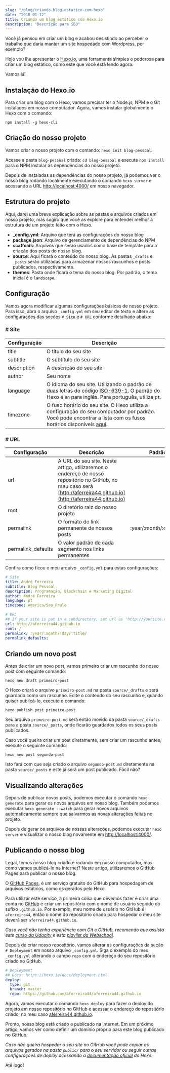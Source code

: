 ```yaml
---
slug: "/blog/criando-blog-estatico-com-hexo"
date: "2018-01-12"
title: Criando um blog estático com Hexo.io
description: "Descrição para SEO"
---
```


Você já pensou em criar um blog e acabou desistindo ao perceber o trabalho que daria manter um site hospedado com Wordpress, por exemplo?

Hoje vou lhe apresentar o [Hexo.io](https://hexo.io/), uma ferramenta simples e poderosa para criar um blog estático, como este que você está lendo agora.
<!-- more -->

Vamos lá!

## Instalação do Hexo.io

Para criar um blog com o Hexo, vamos precisar ter o Node.js, NPM e o Git instalados em nosso computador. Agora, vamos instalar globalmente o Hexo com o comando:

`npm install -g hexo-cli`

## Criação do nosso projeto

Vamos criar o nosso projeto com o comando: `hexo init blog-pessoal`.

Acesse a pasta `blog-pessoal` criada: `cd blog-pessoal` e execute `npm install` para o NPM instalar as dependências do nosso projeto.

Depois de instaladas as dependências do nosso projeto, já podemos ver o nosso blog rodando localmente executando o comando `hexo server` e acessando a URL [http://localhost:4000/](http://localhost:4000/) em nosso navegador.

## Estrutura do projeto

Aqui, darei uma breve explicação sobre as pastas e arquivos criados em nosso projeto, mas sugiro que você as explore para entender melhor a estrutura de um projeto feito com o Hexo.

- **_config.yml**: Arquivo que terá as configurações do nosso blog
- **package.json**: Arquivo de gerenciamento de dependências do NPM
- **scaffolds**: Arquivos que serão usados como base de template para a criação dos posts do nosso blog.
- **source**: Aqui ficará o conteúdo do nosso blog. As pastas `_drafts` e `_posts` serão utilizadas para armazenar nossos rascunhos e posts publicados, respectivamente.
- **themes**: Pasta onde ficará o tema do nosso blog. Por padrão, o tema inicial é o `landscape`.

## Configuração

Vamos agora modificar algumas configurações básicas de nosso projeto. Para isso, abra o arquivo `_config.yml` em seu editor de texto e altere as configurações das seções `# Site` e `# URL` conforme detalhado abaixo:

### # Site

| Configuração | Descrição |
| ------------ | --------- |
| title | O título do seu site |
| subtitle | O subtítulo do seu site |
| description | A descrição do seu site |
| author | Seu nome |
| language | O idioma do seu site. Utilizando o padrão de duas letras do código [ISO-639-1](https://en.wikipedia.org/wiki/List_of_ISO_639-1_codes). O padrão do Hexo é `en` para inglês. Para português, utilize `pt`. |
| timezone | O fuso horário do seu site. O Hexo utiliza a configuração do seu computador por padrão. Você pode encontrar a lista com os fusos horários disponíveis [aqui](https://en.wikipedia.org/wiki/List_of_tz_database_time_zones). |

### # URL

| Configuração | Descrição | Padrão |
| ------------ | --------- | ------ |
| url | A URL do seu site. Neste artigo, utilizaremos o endereço de nosso repositório no GitHub, no meu caso será [http://aferreira44.github.io](http://aferreira44.github.io) | |
| root | O diretório raiz do nosso projeto |
| permalink | O formato do link permanente de nossos posts | :year/:month/:day/:title/ |
| permalink_defaults | O valor padrão de cada segmento nos links permanentes |

Confira como ficou o meu arquivo `_config.yml` para estas configurações:

```yml
# Site
title: André Ferreira
subtitle: Blog Pessoal
description: Programação, Blockchain e Marketing Digital
author: André Ferreira
language: pt
timezone: America/Sao_Paulo

# URL
## If your site is put in a subdirectory, set url as 'http://yoursite.com/child' and root as '/child/'
url: http://aferreira44.github.io
root: /
permalink: :year/:month/:day/:title/
permalink_defaults:
```

## Criando um novo post

Antes de criar um novo post, vamos primeiro criar um rascunho do nosso post com seguinte comando:

`hexo new draft primeiro-post`

O Hexo criará o arquivo `primeiro-post.md` na pasta `source/_drafts` e será guardado como um rascunho. Edite o conteúdo do seu rascunho e, quando quiser publicá-lo, execute o comando:

`hexo publish post primeiro-post`

Seu arquivo `primeiro-post.md` será então movido da pasta `source/_drafts` para a pasta `source/_posts`, onde ficarão guardados todos os seus posts publicados.

Caso você queira criar um post diretamente, sem criar um rascunho antes, execute o seguinte comando:

`hexo new post segundo-post`

Isto fará com que seja criado o arquivo `segundo-post.md` diretamente na pasta `source/_posts` e este já será um post publicado. Fácil não?

## Visualizando alterações

Depois de publicar novos posts, podemos executar o comando `hexo generate` para gerar os novos arquivos em nosso blog. Também podemos executar `hexo generate --watch` para gerar novos arquivos automaticamente sempre que salvarmos as novas alterações feitas no projeto.

Depois de gerar os arquivos de nossas alterações, podemos executar `hexo server` e visualizar o nosso blog novamente em [http://localhost:4000/](http://localhost:4000/).

## Publicando o nosso blog

Legal, temos nosso blog criado e rodando em nosso computador, mas como vamos publicá-lo na Internet? Neste artigo, utilizaremos o GitHub Pages para publicar o nosso blog.

O [GitHub Pages](https://pages.github.com/), é um serviço gratuito do GitHub para hospedagem de arquivos estáticos, como os gerados pelo Hexo.

Para utilizar este serviço, a primeira coisa que devemos fazer é criar uma conta no [GitHub](https://github.com/) e criar um repositório com o nome de usuário seguido do sufixo `.github.io`. Por exemplo, meu nome de usuário no GitHub é `aferreira44`, então o nome do repositório criado para hospedar o meu site deverá ser `aferreira44.github.io`.

*Caso você não tenha experiência com Git e GitHub, recomendo que assista este [curso da Udacity](https://classroom.udacity.com/courses/ud775) e esta [playlist da Webschool](https://www.youtube.com/playlist?list=PL77JVjKTJT2h4aACrIx1ECmr8h9esjh16).*

Depois de criar nosso repositório, vamos alterar as configurações da seção `# Deployment` em nosso arquivo `_config.yml`. Siga o exemplo do meu `_config.yml` alterando o campo `repo` com o endereço do seu repositório criado no GitHub.

```yml
# Deployment
## Docs: https://hexo.io/docs/deployment.html
deploy:
  type: git
  branch: master
  repo: https://github.com/aferreira44/aferreira44.github.io
```

Agora, vamos executar o comando `hexo deploy` para fazer o deploy do projeto em nosso repositório no GitHub e acessar o endereço do repositório criado, no meu caso [aferreira44.github.io](http://aferreira44.github.io).

Pronto, nosso blog está criado e publicado na Internet. Em um próximo artigo, vamos ver como definir um domínio próprio para este blog publicado no GitHub.

*Caso não queira hospedar o seu site no GitHub você pode copiar os arquivos gerados na pasta `public/` para o seu servidor ou seguir outras configurações de deploy acessando a [documentação oficial](https://hexo.io/docs/deployment.html) do Hexo.*

Até logo!